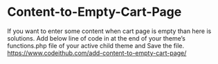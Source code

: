 # Content-to-Empty-Cart-Page
If you want to enter some content when cart page is empty than here is solutions. Add below line of code in at the end of your theme’s functions.php file of your active child theme and Save the file.
<br>https://www.codeithub.com/add-content-to-empty-cart-page/
